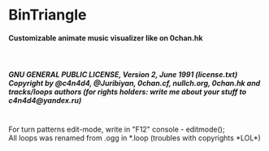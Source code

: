 # BinTriangle
<h4>Customizable animate music visualizer like on 0chan.hk</h4><br>
<h5>GNU GENERAL PUBLIC LICENSE, Version 2, June 1991 (license.txt)<br>
Copyright by @c4n4d4, @Juribiyan, 0chan.cf, nullch.org, 0chan.hk and tracks/loops authors (for rights holders: write me about your stuff to c4n4d4@yandex.ru)<br><br></h5>
For turn patterns edit-mode, write in "F12" console - editmode();<br>
All loops was renamed from .ogg in *.loop (troubles with copyrights *LOL*)<br>
